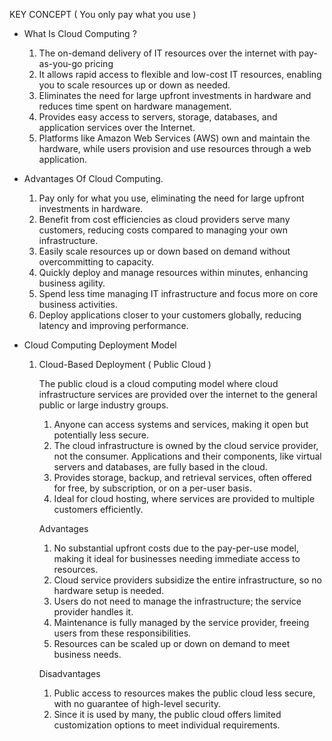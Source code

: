 
KEY CONCEPT ( You only pay what you use )

- What Is Cloud Computing ?
	1. The on-demand delivery of IT resources over the internet with pay-as-you-go pricing
	2. It allows rapid access to flexible and low-cost IT resources, enabling you to scale resources up or down as needed.
	3. Eliminates the need for large upfront investments in hardware and reduces time spent on hardware management.
	4. Provides easy access to servers, storage, databases, and application services over the Internet.
	5. Platforms like Amazon Web Services (AWS) own and maintain the hardware, while users provision and use resources through a web application.

- Advantages Of Cloud Computing.
	1. Pay only for what you use, eliminating the need for large upfront investments in hardware.
	2. Benefit from cost efficiencies as cloud providers serve many customers, reducing costs compared to managing your own infrastructure.
	3. Easily scale resources up or down based on demand without overcommitting to capacity.
	4. Quickly deploy and manage resources within minutes, enhancing business agility.
	5. Spend less time managing IT infrastructure and focus more on core business activities.
	6. Deploy applications closer to your customers globally, reducing latency and improving performance.

- Cloud Computing Deployment Model
	1. Cloud-Based Deployment ( Public Cloud )
	   
	   The public cloud is a cloud computing model where cloud infrastructure services are provided over the internet to the general public or large industry groups. 
	   
	   1. Anyone can access systems and services, making it open but potentially less secure.
	   2. The cloud infrastructure is owned by the cloud service provider, not the consumer. Applications and their components, like virtual servers and databases, are fully based in the cloud.
	   3. Provides storage, backup, and retrieval services, often offered for free, by subscription, or on a per-user basis.
	   4. Ideal for cloud hosting, where services are provided to multiple customers efficiently.
	   
	   Advantages
	   
	   1. No substantial upfront costs due to the pay-per-use model, making it ideal for businesses needing immediate access to resources.
	   2. Cloud service providers subsidize the entire infrastructure, so no hardware setup is needed.
	   3. Users do not need to manage the infrastructure; the service provider handles it.
	   4. Maintenance is fully managed by the service provider, freeing users from these responsibilities.
	   5. Resources can be scaled up or down on demand to meet business needs.

	   Disadvantages
	   
	   1. Public access to resources makes the public cloud less secure, with no guarantee of high-level security.
	   2. Since it is used by many, the public cloud offers limited customization options to meet individual requirements.